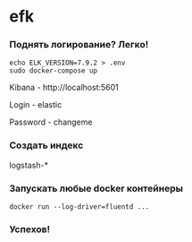 # efk


### Поднять логирование? Легко!
```
echo ELK_VERSION=7.9.2 > .env
sudo docker-compose up
```

Kibana - http://localhost:5601

Login - elastic

Password - changeme

### Создать индекс
logstash-*

### Запускать любые docker контейнеры
```
docker run --log-driver=fluentd ...
```

### Успехов!
